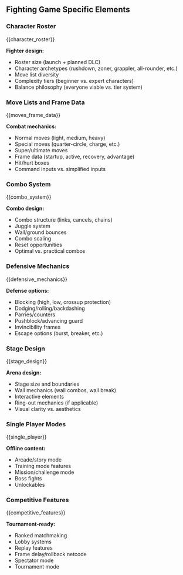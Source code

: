 ## Fighting Game Specific Elements

### Character Roster

{{character_roster}}

**Fighter design:**

- Roster size (launch + planned DLC)
- Character archetypes (rushdown, zoner, grappler, all-rounder, etc.)
- Move list diversity
- Complexity tiers (beginner vs. expert characters)
- Balance philosophy (everyone viable vs. tier system)

### Move Lists and Frame Data

{{moves_frame_data}}

**Combat mechanics:**

- Normal moves (light, medium, heavy)
- Special moves (quarter-circle, charge, etc.)
- Super/ultimate moves
- Frame data (startup, active, recovery, advantage)
- Hit/hurt boxes
- Command inputs vs. simplified inputs

### Combo System

{{combo_system}}

**Combo design:**

- Combo structure (links, cancels, chains)
- Juggle system
- Wall/ground bounces
- Combo scaling
- Reset opportunities
- Optimal vs. practical combos

### Defensive Mechanics

{{defensive_mechanics}}

**Defense options:**

- Blocking (high, low, crossup protection)
- Dodging/rolling/backdashing
- Parries/counters
- Pushblock/advancing guard
- Invincibility frames
- Escape options (burst, breaker, etc.)

### Stage Design

{{stage_design}}

**Arena design:**

- Stage size and boundaries
- Wall mechanics (wall combos, wall break)
- Interactive elements
- Ring-out mechanics (if applicable)
- Visual clarity vs. aesthetics

### Single Player Modes

{{single_player}}

**Offline content:**

- Arcade/story mode
- Training mode features
- Mission/challenge mode
- Boss fights
- Unlockables

### Competitive Features

{{competitive_features}}

**Tournament-ready:**

- Ranked matchmaking
- Lobby systems
- Replay features
- Frame delay/rollback netcode
- Spectator mode
- Tournament mode
